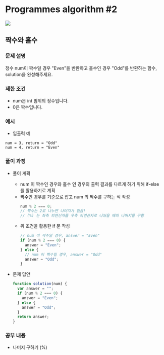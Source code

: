 # Programmes algorithm #2

<img src="https://img.shields.io/badge/JavaScript-FDC813?style=flat&logo=JavaScript&logoColor=black"/>

## 짝수와 홀수

### 문제 설명

정수 num이 짝수일 경우 "Even"을 반환하고 홀수인 경우 "Odd"를 반환하는 함수, solution을 완성해주세요.

### 제한 조건

- num은 int 범위의 정수입니다.
- 0은 짝수입니다.

### 예시

- 입출력 예

```
num = 3, return = "Odd"
num = 4, return = "Even"
```

### 풀이 과정

- 풀이 계획

  - num 이 짝수인 경우와 홀수 인 경우의 출력 결과를 다르게 하기 위해 if-else 를 활용하기로 계획
  - 짝수인 경우를 기준으로 잡고 num 의 짝수를 구하는 식 작성
    ```javascript
    num % 2 === 0;
    // 짝수는 2로 나누면 나머지가 없음!
    // (%) 는 좌측 피연산자를 우측 피연산자로 나눴을 때의 나머지를 구함
    ```
  - 위 조건을 활용한 if 문 작성
    ```javascript
    // num 이 짝수일 경우, answer = "Even"
    if (num % 2 === 0) {
      answer = "Even";
    } else {
      // num 이 짝수일 경우, answer = "Odd"
      answer = "Odd";
    }
    ```

- 문제 답안

  ```javascript
  function solution(num) {
    var answer = "";
    if (num % 2 === 0) {
      answer = "Even";
    } else {
      answer = "Odd";
    }
    return answer;
  }
  ```

### 공부 내용

- 나머지 구하기 (%)
